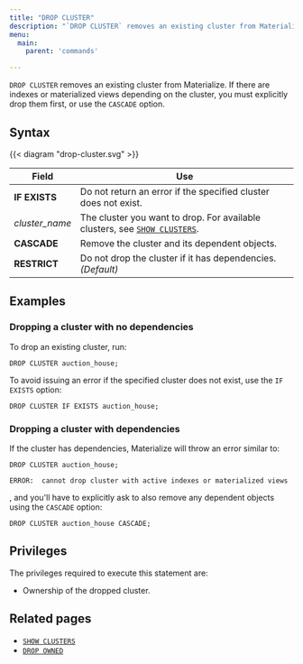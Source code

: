 ```yaml
---
title: "DROP CLUSTER"
description: "`DROP CLUSTER` removes an existing cluster from Materialize."
menu:
  main:
    parent: 'commands'

---
```


`DROP CLUSTER` removes an existing cluster from Materialize. If there are indexes or materialized views depending on the cluster, you must explicitly drop them first, or use the `CASCADE` option.

## Syntax

{{< diagram "drop-cluster.svg" >}}

Field | Use
------|-----
**IF EXISTS** | Do not return an error if the specified cluster does not exist.
_cluster&lowbar;name_ | The cluster you want to drop. For available clusters, see [`SHOW CLUSTERS`](../show-clusters).
**CASCADE** | Remove the cluster and its dependent objects.
**RESTRICT** | Do not drop the cluster if it has dependencies. _(Default)_

## Examples

### Dropping a cluster with no dependencies

To drop an existing cluster, run:

```mzsql
DROP CLUSTER auction_house;
```

To avoid issuing an error if the specified cluster does not exist, use the `IF EXISTS` option:

```mzsql
DROP CLUSTER IF EXISTS auction_house;
```

### Dropping a cluster with dependencies

If the cluster has dependencies, Materialize will throw an error similar to:

```mzsql
DROP CLUSTER auction_house;
```

```nofmt
ERROR:  cannot drop cluster with active indexes or materialized views
```

, and you'll have to explicitly ask to also remove any dependent objects using the `CASCADE` option:

```mzsql
DROP CLUSTER auction_house CASCADE;
```

## Privileges

The privileges required to execute this statement are:

- Ownership of the dropped cluster.

## Related pages

- [`SHOW CLUSTERS`](../show-clusters)
- [`DROP OWNED`](../drop-owned)
